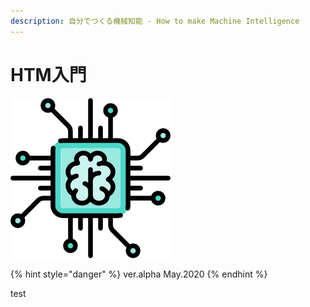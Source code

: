 ```yaml
---
description: 自分でつくる機械知能 - How to make Machine Intelligence
---
```


# HTM入門

![Title](.gitbook/assets/color.png)

{% hint style="danger" %}
ver.alpha May.2020
{% endhint %}

test